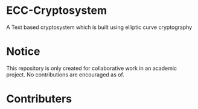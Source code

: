# ECC-Cryptosystem
A Text based cryptosystem which is built using elliptic curve cryptography

# Notice
This repository is only created for collaborative work in an academic project.
No contributions are encouraged as of.

# Contributers
